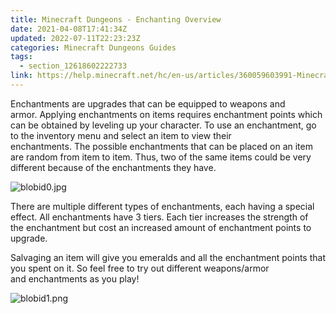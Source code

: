 ```yaml
---
title: Minecraft Dungeons - Enchanting Overview
date: 2021-04-08T17:41:34Z
updated: 2022-07-11T22:23:23Z
categories: Minecraft Dungeons Guides
tags:
  - section_12618602222733
link: https://help.minecraft.net/hc/en-us/articles/360059603991-Minecraft-Dungeons-Enchanting-Overview
---
```


Enchantments are upgrades that can be equipped to weapons and armor. Applying enchantments on items requires enchantment points which can be obtained by leveling up your character. To use an enchantment, go to the inventory menu and select an item to view their enchantments. The possible enchantments that can be placed on an item are random from item to item. Thus, two of the same items could be very different because of the enchantments they have.  

![blobid0.jpg](https://minecrafthelp.zendesk.com/hc/article_attachments/360091938971/blobid0.jpg)

There are multiple different types of enchantments, each having a special effect. All enchantments have 3 tiers. Each tier increases the strength of the enchantment but cost an increased amount of enchantment points to upgrade.  

Salvaging an item will give you emeralds and all the enchantment points that you spent on it. So feel free to try out different weapons/armor and enchantments as you play! 

![blobid1.png](https://minecrafthelp.zendesk.com/hc/article_attachments/360091939091/blobid1.png)
